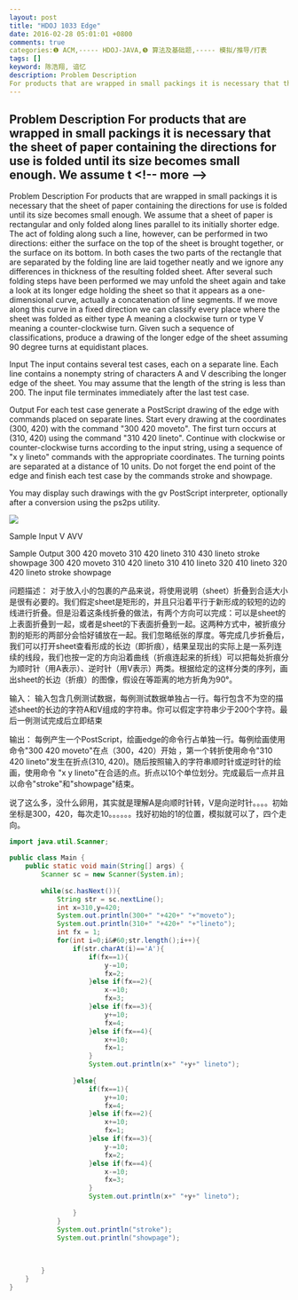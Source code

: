 ```yaml
---
layout: post
title: "HDOJ 1033 Edge"
date: 2016-02-28 05:01:01 +0800
comments: true
categories:❶ ACM,----- HDOJ-JAVA,❺ 算法及基础题,----- 模拟/推导/打表
tags: []
keyword: 陈浩翔, 谙忆
description: Problem Description 
For products that are wrapped in small packings it is necessary that the sheet of paper containing the directions for use is folded until its size becomes small enough. We assume t 
---
```



Problem Description 
For products that are wrapped in small packings it is necessary that the sheet of paper containing the directions for use is folded until its size becomes small enough. We assume t
&#60;!-- more --&#62;
----------

Problem Description
For products that are wrapped in small packings it is necessary that the sheet of paper containing the directions for use is folded until its size becomes small enough. We assume that a sheet of paper is rectangular and only folded along lines parallel to its initially shorter edge. The act of folding along such a line, however, can be performed in two directions: either the surface on the top of the sheet is brought together, or the surface on its bottom. In both cases the two parts of the rectangle that are separated by the folding line are laid together neatly and we ignore any differences in thickness of the resulting folded sheet. 
After several such folding steps have been performed we may unfold the sheet again and take a look at its longer edge holding the sheet so that it appears as a one-dimensional curve, actually a concatenation of line segments. If we move along this curve in a fixed direction we can classify every place where the sheet was folded as either type A meaning a clockwise turn or type V meaning a counter-clockwise turn. Given such a sequence of classifications, produce a drawing of the longer edge of the sheet assuming 90 degree turns at equidistant places.

 

Input
The input contains several test cases, each on a separate line. Each line contains a nonempty string of characters A and V describing the longer edge of the sheet. You may assume that the length of the string is less than 200. The input file terminates immediately after the last test case.

 

Output
For each test case generate a PostScript drawing of the edge with commands placed on separate lines. Start every drawing at the coordinates (300, 420) with the command "300 420 moveto". The first turn occurs at (310, 420) using the command "310 420 lineto". Continue with clockwise or counter-clockwise turns according to the input string, using a sequence of "x y lineto" commands with the appropriate coordinates. The turning points are separated at a distance of 10 units. Do not forget the end point of the edge and finish each test case by the commands stroke and showpage. 

You may display such drawings with the gv PostScript interpreter, optionally after a conversion using the ps2ps utility.

![](http://img.blog.csdn.net/20160228165905004)




Sample Input
V
AVV
 

Sample Output
300 420 moveto
310 420 lineto
310 430 lineto
stroke
showpage
300 420 moveto
310 420 lineto
310 410 lineto
320 410 lineto
320 420 lineto
stroke
showpage


问题描述：
      对于放入小的包裹的产品来说，将使用说明（sheet）折叠到合适大小是很有必要的。我们假定sheet是矩形的，并且只沿着平行于新形成的较短的边的线进行折叠。但是沿着这条线折叠的做法，有两个方向可以完成：可以是sheet的上表面折叠到一起，或者是sheet的下表面折叠到一起。这两种方式中，被折痕分割的矩形的两部分会恰好铺放在一起。我们忽略纸张的厚度。等完成几步折叠后，我们可以打开sheet查看形成的长边（即折痕），结果呈现出的实际上是一系列连续的线段，我们也按一定的方向沿着曲线（折痕连起来的折线）可以把每处折痕分为顺时针（用A表示）、逆时针（用V表示）两类。根据给定的这样分类的序列，画出sheet的长边（折痕）的图像，假设在等距离的地方折角为90°。
 
输入：
    输入包含几例测试数据，每例测试数据单独占一行。每行包含不为空的描述sheet的长边的字符A和V组成的字符串。你可以假定字符串少于200个字符。最后一例测试完成后立即结束
 
输出：
   每例产生一个PostScript，绘画edge的命令行占单独一行。每例绘画使用命令"300 420 moveto"在点（300，420）开始 ，第一个转折使用命令"310 420 lineto"发生在折点(310, 420)。随后按照输入的字符串顺时针或逆时针的绘画，使用命令 "x y lineto"在合适的点。折点以10个单位划分。完成最后一点并且以命令"stroke"和"showpage"结束。

说了这么多，没什么卵用，其实就是理解A是向顺时针转，V是向逆时针。。。。初始坐标是300，420，每次走10。。。。。。找好初始的1的位置，模拟就可以了，四个走向。

```java
import java.util.Scanner;

public class Main {
	public static void main(String[] args) {
		Scanner sc = new Scanner(System.in);
		
		while(sc.hasNext()){
			String str = sc.nextLine();
			int x=310,y=420;
			System.out.println(300+" "+420+" "+"moveto");
			System.out.println(310+" "+420+" "+"lineto");
			int fx = 1;
			for(int i=0;i&#60;str.length();i++){
				if(str.charAt(i)=='A'){
					if(fx==1){
						y-=10;
						fx=2;
					}else if(fx==2){
						x-=10;
						fx=3;
					}else if(fx==3){
						y+=10;
						fx=4;
					}else if(fx==4){
						x+=10;
						fx=1;
					}
					System.out.println(x+" "+y+" lineto");
					
				}else{
					if(fx==1){
						y+=10;
						fx=4;
					}else if(fx==2){
						x+=10;
						fx=1;
					}else if(fx==3){
						y-=10;
						fx=2;
					}else if(fx==4){
						x-=10;
						fx=3;
					}
					System.out.println(x+" "+y+" lineto");
					
				}
			}
			System.out.println("stroke");
			System.out.println("showpage");
			
			
			
		}
	}
}

```